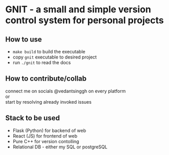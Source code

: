 # GNIT - a small and simple version control system for personal projects

## How to use 
-  `make build` to build the executable 
-  copy `gnit` executable to desired project
- run `./gnit` to read the docs

## How to contribute/collab
connect me on socials @vedantsinggh on every platform <br>
or <br>
start by resolving already invoked issues


## Stack to be used 
- Flask (Python) for backend of web
- React (JS) for frontend of web
- Pure C++ for version contolling 
- Relational DB - either my SQL or postgreSQL
